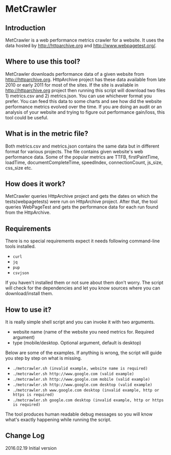 # MetCrawler

## Introduction
MetCrawler is a web performance metrics crawler for a website. It uses the data hosted by http://httparchive.org and http://www.webpagetest.org/.
 
## Where to use this tool?
MetCrawler downloads performance data of a given website from http://httparchive.org. HttpArchive project has these data available from late 2010 or early 2011 for most of the sites. If the site is available in http://httparchive.org project then running this script will download two files 1) metrics.csv and 2) metrics.json. You can use whichever format you prefer. You can feed this data to some charts and see how did the website performance metrics evolved over the time. If you are doing an audit or an analysis of your website and trying to figure out performance gain/loss, this tool could be useful.

## What is in the metric file?
Both metrics.csv and metrics.json contains the same data but in different format for various projects. The file contains given website's web performance data. Some of the popular metrics are TTFB, firstPaintTime, loadTime, documentCompleteTime, speedIndex, connectionCount, js_size, css_size etc.

## How does it work?
MetCrawler queries HttpArchive project and gets the dates on which the tests(webpagetests) were run on HttpArchive project. After that, the tool queries WebPageTest and gets the performance data for each run found from the HttpArchive.

## Requirements
There is no special requirements expect it needs following command-line tools installed.

* ``` curl ```
* ``` jq ```
* ``` pup ```
* ``` csvjson ```

If you haven't installed them or not sure about them don't worry. The script will check for the dependencies and let you know sources where you can download/install them.

## How to use it?
It is really simple shell script and you can invoke it with two arguments.

- website name (name of the website you need metrics for. Required argument)
- type (mobile/desktop. Optional argument, default is desktop)

Below are some of the examples. If anything is wrong, the script will guide you step by step on what is missing.

* ```./metcrawler.sh (invalid example, website name is required)```
* ```./metcrawler.sh http://www.google.com (valid example)```
* ```./metcrawler.sh http://www.google.com mobile (valid example)```
* ```./metcrawler.sh http://www.google.com desktop (valid example)```
* ```./metcrawler.sh www.google.com desktop (invalid example, http or https is required)```
* ```./metcrawler.sh google.com desktop (invalid example, http or https is required)```

The tool produces human readable debug messages so you will know what's exactly happening while running the script.

## Change Log
2016.02.19 Initial version